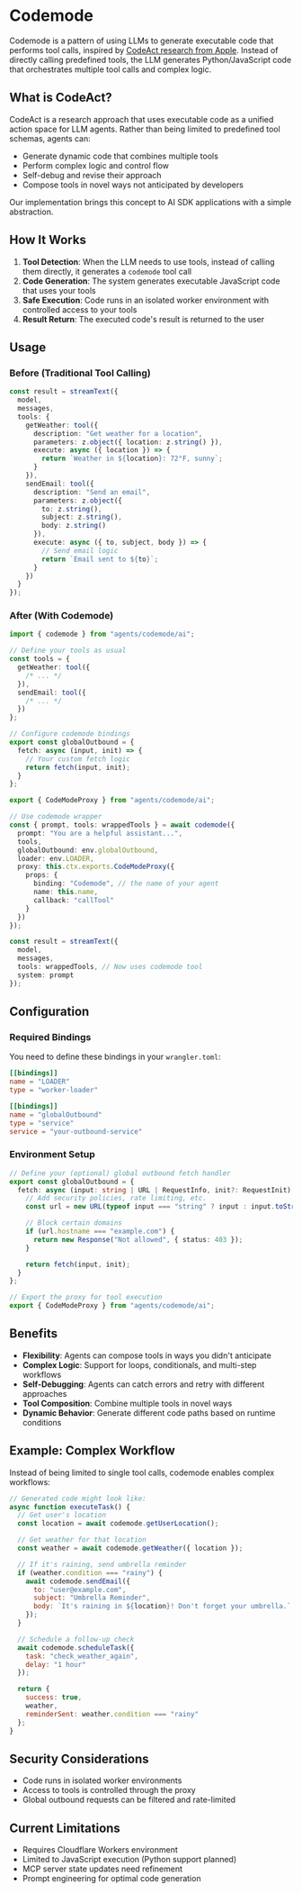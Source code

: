 # Codemode

Codemode is a pattern of using LLMs to generate executable code that performs tool calls, inspired by [CodeAct research from Apple](https://machinelearning.apple.com/research/codeact). Instead of directly calling predefined tools, the LLM generates Python/JavaScript code that orchestrates multiple tool calls and complex logic.

## What is CodeAct?

CodeAct is a research approach that uses executable code as a unified action space for LLM agents. Rather than being limited to predefined tool schemas, agents can:

- Generate dynamic code that combines multiple tools
- Perform complex logic and control flow
- Self-debug and revise their approach
- Compose tools in novel ways not anticipated by developers

Our implementation brings this concept to AI SDK applications with a simple abstraction.

## How It Works

1. **Tool Detection**: When the LLM needs to use tools, instead of calling them directly, it generates a `codemode` tool call
2. **Code Generation**: The system generates executable JavaScript code that uses your tools
3. **Safe Execution**: Code runs in an isolated worker environment with controlled access to your tools
4. **Result Return**: The executed code's result is returned to the user

## Usage

### Before (Traditional Tool Calling)

```typescript
const result = streamText({
  model,
  messages,
  tools: {
    getWeather: tool({
      description: "Get weather for a location",
      parameters: z.object({ location: z.string() }),
      execute: async ({ location }) => {
        return `Weather in ${location}: 72°F, sunny`;
      }
    }),
    sendEmail: tool({
      description: "Send an email",
      parameters: z.object({
        to: z.string(),
        subject: z.string(),
        body: z.string()
      }),
      execute: async ({ to, subject, body }) => {
        // Send email logic
        return `Email sent to ${to}`;
      }
    })
  }
});
```

### After (With Codemode)

```typescript
import { codemode } from "agents/codemode/ai";

// Define your tools as usual
const tools = {
  getWeather: tool({
    /* ... */
  }),
  sendEmail: tool({
    /* ... */
  })
};

// Configure codemode bindings
export const globalOutbound = {
  fetch: async (input, init) => {
    // Your custom fetch logic
    return fetch(input, init);
  }
};

export { CodeModeProxy } from "agents/codemode/ai";

// Use codemode wrapper
const { prompt, tools: wrappedTools } = await codemode({
  prompt: "You are a helpful assistant...",
  tools,
  globalOutbound: env.globalOutbound,
  loader: env.LOADER,
  proxy: this.ctx.exports.CodeModeProxy({
    props: {
      binding: "Codemode", // the name of your agent
      name: this.name,
      callback: "callTool"
    }
  })
});

const result = streamText({
  model,
  messages,
  tools: wrappedTools, // Now uses codemode tool
  system: prompt
});
```

## Configuration

### Required Bindings

You need to define these bindings in your `wrangler.toml`:

```toml
[[bindings]]
name = "LOADER"
type = "worker-loader"

[[bindings]]
name = "globalOutbound"
type = "service"
service = "your-outbound-service"
```

### Environment Setup

```typescript
// Define your (optional) global outbound fetch handler
export const globalOutbound = {
  fetch: async (input: string | URL | RequestInfo, init?: RequestInit) => {
    // Add security policies, rate limiting, etc.
    const url = new URL(typeof input === "string" ? input : input.toString());

    // Block certain domains
    if (url.hostname === "example.com") {
      return new Response("Not allowed", { status: 403 });
    }

    return fetch(input, init);
  }
};

// Export the proxy for tool execution
export { CodeModeProxy } from "agents/codemode/ai";
```

## Benefits

- **Flexibility**: Agents can compose tools in ways you didn't anticipate
- **Complex Logic**: Support for loops, conditionals, and multi-step workflows
- **Self-Debugging**: Agents can catch errors and retry with different approaches
- **Tool Composition**: Combine multiple tools in novel ways
- **Dynamic Behavior**: Generate different code paths based on runtime conditions

## Example: Complex Workflow

Instead of being limited to single tool calls, codemode enables complex workflows:

```javascript
// Generated code might look like:
async function executeTask() {
  // Get user's location
  const location = await codemode.getUserLocation();

  // Get weather for that location
  const weather = await codemode.getWeather({ location });

  // If it's raining, send umbrella reminder
  if (weather.condition === "rainy") {
    await codemode.sendEmail({
      to: "user@example.com",
      subject: "Umbrella Reminder",
      body: `It's raining in ${location}! Don't forget your umbrella.`
    });
  }

  // Schedule a follow-up check
  await codemode.scheduleTask({
    task: "check_weather_again",
    delay: "1 hour"
  });

  return {
    success: true,
    weather,
    reminderSent: weather.condition === "rainy"
  };
}
```

## Security Considerations

- Code runs in isolated worker environments
- Access to tools is controlled through the proxy
- Global outbound requests can be filtered and rate-limited

## Current Limitations

- Requires Cloudflare Workers environment
- Limited to JavaScript execution (Python support planned)
- MCP server state updates need refinement
- Prompt engineering for optimal code generation
